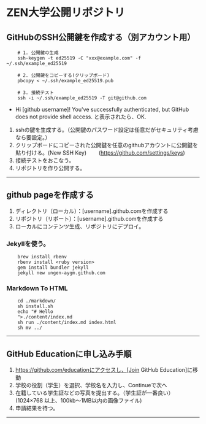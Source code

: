 # ZEN大学公開リポジトリ
## GitHubのSSH公開鍵を作成する（別アカウント用）
```
	# 1. 公開鍵の生成
	ssh-keygen -t ed25519 -C "xxx@example.com" -f ~/.ssh/example_ed25519
```
```
	# 2. 公開鍵をコピーする(クリップボード)
	pbcopy < ~/.ssh/example_ed25519.pub
```
```
	# 3. 接続テスト
	ssh -i ~/.ssh/example_ed25519 -T git@github.com
```
* Hi [github username]! You've successfully authenticated, but GitHub does not provide shell access.
と表示されたら、OK.
1. sshの鍵を生成する。（公開鍵のパスワード設定は任意だがセキュリティ考慮なら要設定。）
2. クリップボードにコピーされた公開鍵を任意のgithubアカウントに公開鍵を貼り付ける。(New SSH Key)
　　(https://github.com/settings/keys)
3. 接続テストをおこなう。
4. リポジトリを作り公開する。

--- 

## github pageを作成する
1. ディレクトリ（ローカル）：[username].github.comを作成する
2. リポジトリ（リポート）：[username].github.comを作成する
3. ローカルにコンテンツ生成、リポジトリにデプロイ。

### Jekyllを使う。
```
	brew install rbenv
	rbenv install <ruby version>
	gem install bundler jekyll
	jekyll new ungen-aygm.github.com
```

### Markdown To HTML
```
	cd ./markdown/
	sh install.sh
	echo "# Hello
	">./content/index.md
	sh run ./content/index.md index.html
	sh mv ../
```

--- 

## GitHub Educationに申し込み手順
1. https://github.com/educationにアクセスし、[Join GitHub Education]に移動
2. 学校の役割（学生）を選択、学校名を入力し、Continueで次へ
3. 在籍している学生証などの写真を提出する。（学生証が一番良い）(1024×768 以上、100kb〜1MB以内の画像ファイル)
4. 申請結果を待つ。

---

